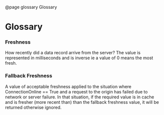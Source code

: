 @page glossary Glossary

# Glossary

### Freshness

How recently did a data record arrive from the server? The value is represented in milliseconds and is inverse ie a value 
of 0 means the most fresh.

### Fallback Freshness

A value of acceptable freshness applied to the situation where ConnectionOnline == True and a request to the origin has failed due 
to network or server failure. In that situation, if the required value is in cache and is fresher (more recent than) than the 
fallback freshness value, it will be returned otherwise ignored.
